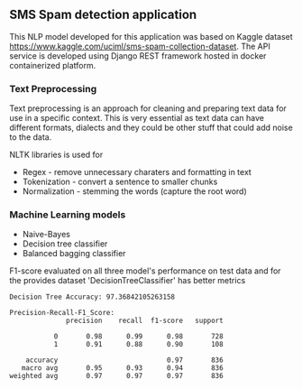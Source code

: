 ## SMS Spam detection application
This NLP model developed for this application was based on Kaggle dataset
https://www.kaggle.com/uciml/sms-spam-collection-dataset. The API service is developed using 
Django REST framework hosted in docker containerized platform.

### Text Preprocessing
Text preprocessing is an approach for cleaning and preparing text data for use in a specific context.
This is very essential as text data can have different formats, dialects and they could be
other stuff that could add noise to the data.

NLTK libraries is used for
+ Regex - remove unnecessary charaters and formatting in text
+ Tokenization - convert a sentence to smaller chunks
+ Normalization - stemming the words (capture the root word)

### Machine Learning models
+ Naive-Bayes
+ Decision tree classifier
+ Balanced bagging classifier

F1-score evaluated on all three model's performance on test data and for the provides
dataset 'DecisionTreeClassifier' has better metrics
```
Decision Tree Accuracy: 97.36842105263158

Precision-Recall-F1_Score:
              precision    recall  f1-score   support

           0       0.98      0.99      0.98       728
           1       0.91      0.88      0.90       108

    accuracy                           0.97       836
   macro avg       0.95      0.93      0.94       836
weighted avg       0.97      0.97      0.97       836
```
